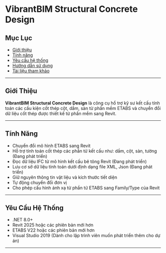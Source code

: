 # VibrantBIM Structural Concrete Design

## Mục Lục

- [Giới thiệu](#giới-thiệu)
- [Tính năng](#tính-năng)
- [Yêu cầu hệ thống](#yêu-cầu-hệ-thống)
- [Hướng dẫn sử dụng](#hướng-dẫn-sử-dụng)
- [Tài liệu tham khảo](#tài-liệu-tham-khảo)
---

## Giới Thiệu

**VibrantBIM Structural Concrete Design** là công cụ hổ trợ kỹ sư kết cấu tính toán các cấu kiện cốt thép cột, dầm, sàn từ phần mềm ETABS và chuyển đổi dữ liệu cốt thép được thiết kế từ phần mềm sang Revit.  

---

## Tính Năng

- Chuyển đổi mô hình ETABS sang Revit
- Hỗ trợ tính toán cốt thép các phần tử kết cấu như: dầm, cột, sàn, tường (Đang phát triển)
- Đọc dữ liệu IFC từ mô hình kết cấu bê tông Revit (Đang phát triển)
- Lưu cơ sở dữ liệu tính toán dưới định dạng file XML, Json (Đang phát triển)
- Giữ nguyên thông tin vật liệu và kích thước tiết diện
- Tự động chuyển đổi đơn vị
- Cho phép cấu hình ánh xạ từ phần tử ETABS sang Family/Type của Revit

---

## Yêu Cầu Hệ Thống

- .NET 8.0+
- Revit 2025 hoặc các phiên bản mới hơn  
- ETABS V22 hoặc các phiên bản mới hơn  
- Visual Studio 2019 (Dành cho lập trình viên muốn phát triển thêm cho dự án)

---

